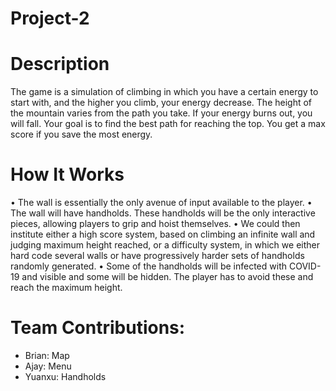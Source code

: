 # Project-2

# Description
The game is a simulation of climbing in which you have a certain energy to start with, and the higher you climb, your energy decrease. The height of the mountain varies from the path you take. If your energy burns out, you will fall. Your goal is to find the best path for reaching the top. You get a max score if you save the most energy.

# How It Works
•	The wall is essentially the only avenue of input available to the player.
•	The wall will have handholds. These handholds will be the only interactive pieces, allowing players to grip and hoist themselves.
•	We could then institute either a high score system, based on climbing an infinite wall and judging maximum height reached, or a difficulty system, in which we either hard code several walls or have progressively harder sets of handholds randomly generated.
•	Some of the handholds will be infected with COVID-19 and visible and some will be hidden. The player has to avoid these and reach the maximum height.

# Team Contributions:

- Brian: Map
- Ajay: Menu
- Yuanxu: Handholds

